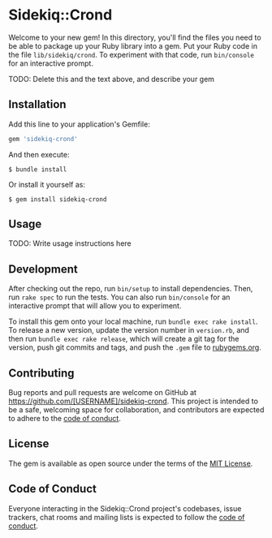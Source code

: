 # Sidekiq::Crond

Welcome to your new gem! In this directory, you'll find the files you need to be able to package up your Ruby library into a gem. Put your Ruby code in the file `lib/sidekiq/crond`. To experiment with that code, run `bin/console` for an interactive prompt.

TODO: Delete this and the text above, and describe your gem

## Installation

Add this line to your application's Gemfile:

```ruby
gem 'sidekiq-crond'
```

And then execute:

    $ bundle install

Or install it yourself as:

    $ gem install sidekiq-crond

## Usage

TODO: Write usage instructions here

## Development

After checking out the repo, run `bin/setup` to install dependencies. Then, run `rake spec` to run the tests. You can also run `bin/console` for an interactive prompt that will allow you to experiment.

To install this gem onto your local machine, run `bundle exec rake install`. To release a new version, update the version number in `version.rb`, and then run `bundle exec rake release`, which will create a git tag for the version, push git commits and tags, and push the `.gem` file to [rubygems.org](https://rubygems.org).

## Contributing

Bug reports and pull requests are welcome on GitHub at https://github.com/[USERNAME]/sidekiq-crond. This project is intended to be a safe, welcoming space for collaboration, and contributors are expected to adhere to the [code of conduct](https://github.com/[USERNAME]/sidekiq-crond/blob/master/CODE_OF_CONDUCT.md).


## License

The gem is available as open source under the terms of the [MIT License](https://opensource.org/licenses/MIT).

## Code of Conduct

Everyone interacting in the Sidekiq::Crond project's codebases, issue trackers, chat rooms and mailing lists is expected to follow the [code of conduct](https://github.com/[USERNAME]/sidekiq-crond/blob/master/CODE_OF_CONDUCT.md).
